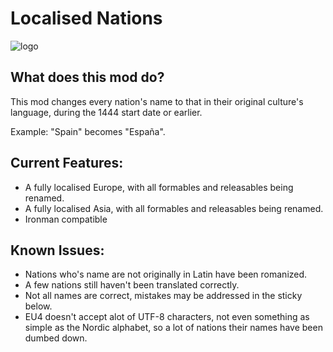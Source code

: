 # Localised Nations
![logo](https://steamuserimages-a.akamaihd.net/ugc/1481074625449089283/70D8C527DB5F015E73B10AD92C78144D12EF5452/ "Localised Nations")


## What does this mod do?
This mod changes every nation's name to that in their original culture's language, during the 1444 start date or earlier.

Example: "Spain" becomes "España".

## Current Features:

* A fully localised Europe, with all formables and releasables being renamed.
* A fully localised Asia, with all formables and releasables being renamed.
* Ironman compatible

## Known Issues:

* Nations who's name are not originally in Latin have been romanized.
* A few nations still haven't been translated correctly.
* Not all names are correct, mistakes may be addressed in the sticky below.
* EU4 doesn't accept alot of UTF-8 characters, not even something as simple as the Nordic alphabet, so a lot of nations their names have been dumbed down.
